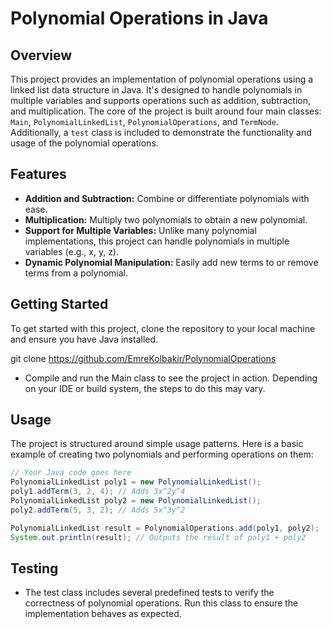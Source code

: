 # Polynomial Operations in Java

## Overview
This project provides an implementation of polynomial operations using a linked list data structure in Java. It's designed to handle polynomials in multiple variables and supports operations such as addition, subtraction, and multiplication. The core of the project is built around four main classes: `Main`, `PolynomialLinkedList`, `PolynomialOperations`, and `TermNode`. Additionally, a `test` class is included to demonstrate the functionality and usage of the polynomial operations.

## Features
- **Addition and Subtraction:** Combine or differentiate polynomials with ease.
- **Multiplication:** Multiply two polynomials to obtain a new polynomial.
- **Support for Multiple Variables:** Unlike many polynomial implementations, this project can handle polynomials in multiple variables (e.g., x, y, z).
- **Dynamic Polynomial Manipulation:** Easily add new terms to or remove terms from a polynomial.

## Getting Started
To get started with this project, clone the repository to your local machine and ensure you have Java installed.

git clone https://github.com/EmreKolbakir/PolynomialOperations

- Compile and run the Main class to see the project in action. Depending on your IDE or build system, the steps to do this may vary.

## Usage
The project is structured around simple usage patterns. Here is a basic example of creating two polynomials and performing operations on them:


```java
// Your Java code goes here
PolynomialLinkedList poly1 = new PolynomialLinkedList();
poly1.addTerm(3, 2, 4); // Adds 3x^2y^4
PolynomialLinkedList poly2 = new PolynomialLinkedList();
poly2.addTerm(5, 3, 2); // Adds 5x^3y^2

PolynomialLinkedList result = PolynomialOperations.add(poly1, poly2);
System.out.println(result); // Outputs the result of poly1 + poly2
```

## Testing

- The test class includes several predefined tests to verify the correctness of polynomial operations. Run this class to ensure the implementation behaves as expected.




